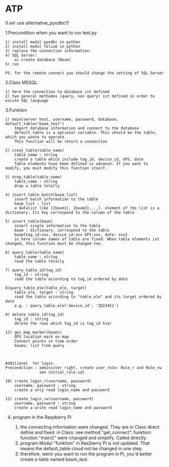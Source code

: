 # ATP


0.wir use alternative_pyodbc!!!

1.Precondition when you want to run test.py

	1) install modul pyodbc in python 
	2) install modul folium in python 
	3) replace the connection information.
	4) SQL Server: 
	    a) create databace (Baum)
	5) run

    PS. for the remote connect you should change the setting of SQL Server
      
2.Class MSSQL:

    1) here the connection to database ist defined
    2) two general methodes (query, non query) ist defined in order to  excute SQL language
    
3.Funktion

	1) main(server host, username, password, database, default_table="baum_test")
	    Import database information and connect to the database
		default_table is a optional variable. This should be the table, which you wante to operate.
		This function will be return a connection
	
	2) creat_table(table_name)
		table_name : string
		create a table which include tag_id, device_id, GPS, date
		Table elements have been defined in advance. If you want to modify, you must modify this function itself.
	
	3) drop_table(table_name)
		table_name : string
		drop a table totally
		
	4) insert_table_batch(baum_list)
		insert batch information to the table 
		baum_list : list
		a datalist like [{baum1}, {buam2},...]. element of the list is a dictionary. Its key correspond to the column of the table
		
	5) insert_table(baum)
		insert single information to the table
		baum : dictionary, correspond to the table 
		baum{tag_id:xxx, device_id:xxx GPS:xxx, date: xxx}
		in here column names of table are fixed. When table elements ist changed, this function must be changed too. 
		
	6) query_table(table_name)
		table_name : string
		read the table totally
		
	7) query_table_id(tag_id)
		tag_id : string
		read the table according to tag_id ordered by date
		
	8)query_table_ele(table_ele, target)
		table_ele, target : string
		read the table according to "table_ele" and its target ordered by date
		e.g. : query_table_ele('device_id', 'ID23451')
		
	9) delete_table_id(tag_id)
		tag_id : string
		delete the rows which tag_id is tag_id hier
		
	12) gps_map_marker(baums)
		GPS location mark on map
 		Connect points in time order
		baums: list from query
		
		

    Additional  for login.
	Precondition : administer right, create user_role: Role_r and Role_rw 
				   see initial_role.sql
	
	10) create_login_r(username, password)
		username, password : string
		create a only read login_name and password 
		
	11) create_login_rw(username, password)
		username, password : string
		create a write read login_name and password		
		
		
4. program in the Raspberry Pi 


    1) the connecting information were changed. They are in Class direct define and fixed. 
        in Class: see method "get_connect". 
        funktion: function "main()" were changed and simplify.  Called directly.
    2) program Modul "funktion" in Ras[berry Pi is not updated. That means the default_table cloud not be changed in one step.
    3) therefore, wenn you want to run the program in Pi, you'd better create a table named baum_test.
        
    
